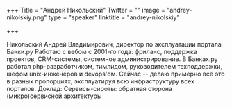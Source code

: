 +++
Title = "Андрей Никольский"
Twitter = ""
image = "andrey-nikolskiy.png"
type = "speaker"
linktitle = "andrey-nikolskiy"

+++

Никольский Андрей Владимирович, директор по эксплуатации портала Банки.ру
Работаю с вебом с 2001-го года: фриланс, поддержка проектов, CRM-системы, системное администрирование.
В Банках.ру работал php-разработчиком, тимлидом, руководителем техподдержки, шефом unix-инженеров и devops'ом.
Сейчас -- делаю примерно всё это в разных пропорциях, эксплуатируя всю инфраструктуру всех порталов.
Доклад: Сервисы-сироты: обратная сторона (микро)сервисной архитектуры
